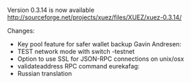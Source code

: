 Version 0.3.14 is now available
http://sourceforge.net/projects/xuez/files/XUEZ/xuez-0.3.14/

Changes:
* Key pool feature for safer wallet backup
Gavin Andresen:
* TEST network mode with switch -testnet
* Option to use SSL for JSON-RPC connections on unix/osx
* validateaddress RPC command
eurekafag:
* Russian translation
